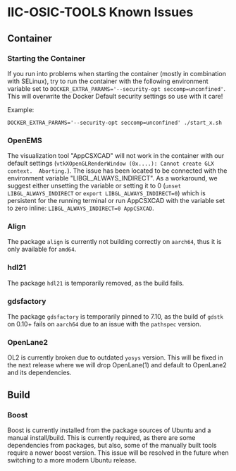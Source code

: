 # IIC-OSIC-TOOLS Known Issues

## Container

### Starting the Container

If you run into problems when starting the container (mostly in combination with SELinux), try to run the container with the following environment variable set to `DOCKER_EXTRA_PARAMS='--security-opt seccomp=unconfined'`. This will overwrite the Docker Default security settings so use with it care!

Example:

```DOCKER_EXTRA_PARAMS='--security-opt seccomp=unconfined' ./start_x.sh```

### OpenEMS

The visualization tool "AppCSXCAD" will not work in the container with our default settings (`vtkXOpenGLRenderWindow (0x....): Cannot create GLX context.  Aborting.`). The issue has been located to be connected with the environment variable "LIBGL_ALWAYS_INDIRECT". As a workaround, we suggest either unsetting the variable or setting it to 0 (`unset LIBGL_ALWAYS_INDIRECT` or `export LIBGL_ALWAYS_INDIRECT=0`) which is persistent for the running terminal or run AppCSXCAD with the variable set to zero inline: `LIBGL_ALWAYS_INDIRECT=0 AppCSXCAD`.

### Align

The package `align` is currently not building correctly on `aarch64`, thus it is only available for `amd64`.

### hdl21

The package `hdl21` is temporarily removed, as the build fails.

### gdsfactory

The package `gdsfactory` is temporarily pinned to 7.10, as the build of `gdstk` on 0.10+ fails on `aarch64` due to an issue with the `pathspec` version.

### OpenLane2

OL2 is currently broken due to outdated `yosys` version. This will be fixed in the next release where we will drop OpenLane(1) and default to OpenLane2 and its dependencies.

## Build

### Boost

Boost is currently installed from the package sources of Ubuntu and a manual install/build. This is currently required, as there are some dependencies from packages, but also, some of the manually built tools require a newer boost version. This issue will be resolved in the future when switching to a more modern Ubuntu release.
